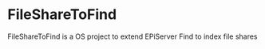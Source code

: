 FileShareToFind
===============

FileShareToFind is a OS project to extend EPiServer Find to index file shares